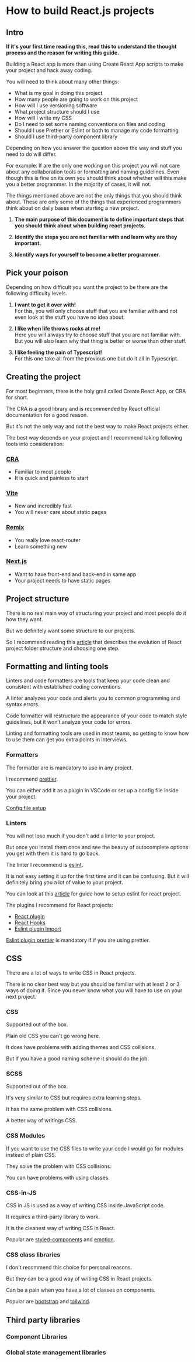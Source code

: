 # How to build React.js projects

## Intro

**If it's your first time reading this, read this to understand the thought process and the reason for writing this guide.**

Building a React app is more than using Create React App scripts to make your project and hack away coding.

You will need to think about many other things:

- What is my goal in doing this project
- How many people are going to work on this project
- How will I use versioning software
- What project structure should I use
- How will I write my CSS
- Do I need to set some naming conventions on files and coding
- Should I use Prettier or Eslint or both to manage my code formatting
- Should I use third-party component library

Depending on how you answer the question above the way and stuff you need to do will differ.

For example: If are the only one working on this project you will not care about any collaboration tools or formatting and naming guidelines. Even though this is fine on its own you should think about whether will this make you a better programmer. In the majority of cases, it will not.

The things mentioned above are not the only things that you should think about. These are only some of the things that experienced programmers think about on daily bases when starting a new project.

1. **The main purpose of this document is to define important steps that you should think about when building react projects.**

2. **Identify the steps you are not familiar with and learn why are they important.**

3. **Identify ways for yourself to become a better programmer.**

## Pick your poison

Depending on how difficult you want the project to be there are the following difficulty levels.

1. **I want to get it over with!** <br>
   For this, you will only choose stuff that you are familiar with and not even look at the stuff you have no idea about.

2. **I like when life throws rocks at me!** <br>
   Here you will always try to choose stuff that you are not familiar with. But you will also learn why that thing is better or worse than other stuff.

3. **I like feeling the pain of Typescript!** <br>
   For this one take all from the previous one but do it all in Typescript.

## Creating the project

For most beginners, there is the holy grail called Create React App, or CRA for short.

The CRA is a good library and is recommended by React official documentation for a good reason.

But it's not the only way and not the best way to make React projects either.

The best way depends on your project and I recommend taking following tools into consideration:

### [CRA](https://create-react-app.dev/)

- Familiar to most people
- It is quick and painless to start

### [Vite](https://vitejs.dev/)

- New and incredibly fast
- You will never care about static pages

### [Remix](https://remix.run/)

- You really love react-router
- Learn something new

### [Next.js](https://nextjs.org/)

- Want to have front-end and back-end in same app
- Your project needs to have static pages

## Project structure

There is no real main way of structuring your project and most people do it how they want.

But we definitely want some structure to our projects.

So I recommend reading this [article](https://www.robinwieruch.de/react-folder-structure/) that describes the evolution of React project folder structure and choosing one step.

## Formatting and linting tools

Linters and code formatters are tools that keep your code clean and consistent with established coding conventions.

A linter analyzes your code and alerts you to common programming and syntax errors.

Code formatter will restructure the appearance of your code to match style guidelines, but it won’t analyze your code for errors.

Linting and formatting tools are used in most teams, so getting to know how to use them can get you extra points in interviews.

### Formatters

The formatter are is mandatory to use in any project.

I recommend [prettier](https://prettier.io/).

You can either add it as a plugin in VSCode or set up a config file inside your project.

[Config file setup](https://prettier.io/docs/en/install.html)

### Linters

You will not lose much if you don't add a linter to your project.

But once you install them once and see the beauty of autocomplete options you get with them it is hard to go back.

The linter I recommend is [eslint](https://eslint.org/).

It is not easy setting it up for the first time and it can be confusing. But it will definitely bring you a lot of value to your project.

You can look at this [article](https://medium.com/@RossWhitehouse/setting-up-eslint-in-react-c20015ef35f7) for guide how to setup eslint for react project.

The plugins I recommend for React projects:

- [React plugin](https://github.com/jsx-eslint/eslint-plugin-react)
- [React Hooks](https://github.com/facebook/react/tree/main/packages/eslint-plugin-react-hooks)
- [Eslint plugin Import](https://github.com/import-js/eslint-plugin-import)

[Eslint plugin prettier](https://github.com/prettier/eslint-plugin-prettier) is mandatory if if you are using prettier.

## CSS

There are a lot of ways to write CSS in React projects.

There is no clear best way but you should be familiar with at least 2 or 3 ways of doing it. Since you never know what you will have to use on your next project.

### CSS

Supported out of the box.

Plain old CSS you can't go wrong here.

It does have problems with adding themes and CSS collisions.

But if you have a good naming scheme it should do the job.

### SCSS

Supported out of the box.

It's very similar to CSS but requires extra learning steps.

It has the same problem with CSS collisions.

A better way of writings CSS.

### CSS Modules

If you want to use the CSS files to write your code I would go for modules instead of plain CSS.

They solve the problem with CSS collisions.

You can have problems with using classes.

### CSS-in-JS

CSS in JS is used as a way of writing CSS inside JavaScript code.

It requires a third-party library to work.

It is the cleanest way of writing CSS in React.

Popular are [styled-components](https://styled-components.com/) and [emotion](https://emotion.sh/docs/introduction).

### CSS class libraries

I don't recommend this choice for personal reasons.

But they can be a good way of writing CSS in React projects.

Can be a pain when you have a lot of classes on components.

Popular are [bootstrap](https://react-bootstrap.github.io/getting-started/introduction) and [tailwind](https://tailwindcss.com/docs/guides/create-react-app).

## Third party libraries

### Component Libraries

### Global state management libraries
